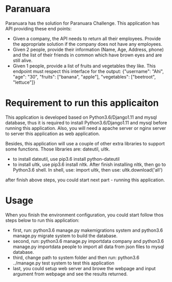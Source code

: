 # Paranuara
Paranuara has the solution for Paranuara Challenge.
This application has API providing these end points:

- Given a company, the API needs to return all their employees. Provide the appropriate solution if the company does not have any employees.
- Given 2 people, provide their information (Name, Age, Address, phone) and the list of their friends in common which have brown eyes and are still alive.
- Given 1 people, provide a list of fruits and vegetables they like. This endpoint must respect this interface for the output: {"username": "Ahi", "age": "30", "fruits": ["banana", "apple"], "vegetables": ["beetroot", "lettuce"]}

# Requirement to run this applicaiton
This application is developed based on Python3.6/Django1.11 and mysql database, thus it is required to install Python3.6/Django1.11 and mysql before running this application. Also, you will need a apache server or nginx server to server this application as web application.

Besides, this application will use a couple of other extra libraries to support some functions. Those libraries are: dateutil, ultk.
- to install dateutil, use pip3.6 install python-dateutil
- to install ultk, use pip3.6 install nltk. After finish installing nltk, then go to Python3.6 shell. In shell, use: import ultk, then use: ultk.download('all')

after finish above steps, you could start next part - running this application.

# Usage
When you finish the environment configuration, you could start follow thos steps below to run this application:

- first, run: python3.6 manage.py makemigrations system    and   python3.6 manage.py migrate system  to build the database.
- second, run: python3.6 manage.py importdata company  and   python3.6 manage.py importdata people  to import all data from json files to mysql database.
- third, change path to system folder and then run: python3.6 ../manage.py test system   to test this application
- last, you could setup web server and browe the webpage and input argument from webpage and see the results returned.

